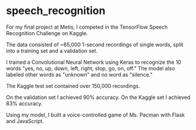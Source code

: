 # speech_recognition

For my final project at Metis, I competed in the TensorFlow Speech Recognition Challenge on Kaggle.

The data consisted of ~65,000 1-second recordings of single words, split into a training set and a validation set.

I trained a Convolutional Neural Network using Keras to recognize the 10 words "yes, no, up, down, left, right, stop, go, on, off." The model also labeled other words as "unknown" and no word as "silence."

The Kaggle test set contained over 150,000 recordings. 

On the validation set I achieved 90% accuracy. On the Kaggle set I achieved 83% accuracy.

Using my model, I built a voice-controlled game of Ms. Pacman with Flask and JavaScript. 
